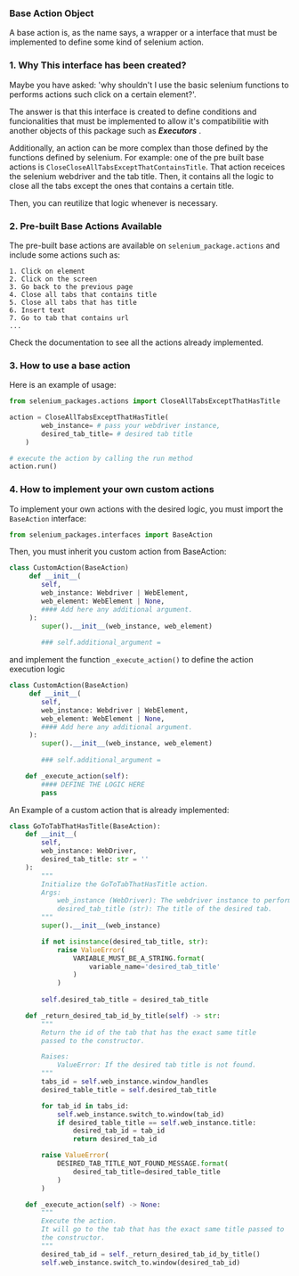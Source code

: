 
### Base Action Object ###

A base action is, as the name says, a wrapper or a interface that must be implemented to define some kind of selenium action.

### 1. Why This interface has been created? ###
Maybe you have asked: 'why shouldn't I use the basic selenium functions to performs actions such click on a certain element?'.  

The answer is that this interface is created to define conditions and funcionalities that must be implemented to allow it's compatibilitie with another objects of this package such as ***Executors*** .

Additionally, an action can be more complex than those defined by the functions defined by selenium. For example: one of the pre built base actions is ```CloseCloseAllTabsExceptThatContainsTitle```. That action receices the selenium webdriver and the tab title. Then, it contains all the logic to close all the tabs except the ones that contains a certain title. 

Then, you can reutilize that logic whenever is necessary.


### 2. Pre-built Base Actions Available ###

The pre-built base actions are available on ```selenium_package.actions``` and include some actions such as:

    1. Click on element
    2. Click on the screen
    3. Go back to the previous page
    4. Close all tabs that contains title
    5. Close all tabs that has title
    6. Insert text
    7. Go to tab that contains url
    ...

Check the documentation to see all the actions already implemented.

### 3. How to use a base action ###

Here is an example of usage:

```python
from selenium_packages.actions import CloseAllTabsExceptThatHasTitle

action = CloseAllTabsExceptThatHasTitle(
        web_instance= # pass your webdriver instance,
        desired_tab_title= # desired tab title
    )

# execute the action by calling the run method
action.run()
```


### 4. How to implement your own custom actions ###

To implement your own actions with the desired logic, you must import the ```BaseAction``` interface:

```python
from selenium_packages.interfaces import BaseAction
```

Then, you must inherit you custom action from BaseAction:

```python
class CustomAction(BaseAction)
     def __init__(
        self,
        web_instance: Webdriver | WebElement,
        web_element: WebElement | None,
        #### Add here any additional argument.
     ):
        super().__init__(web_instance, web_element)
        
        ### self.additional_argument = 
```

and implement the function ```_execute_action()``` to define the action execution logic

```python
class CustomAction(BaseAction)
     def __init__(
        self,
        web_instance: Webdriver | WebElement,
        web_element: WebElement | None,
        #### Add here any additional argument.
     ):
        super().__init__(web_instance, web_element)
        
        ### self.additional_argument = 

    def _execute_action(self):
        #### DEFINE THE LOGIC HERE
        pass    
```

An Example of a custom action that is already implemented:

```python
class GoToTabThatHasTitle(BaseAction):
    def __init__(
        self,
        web_instance: WebDriver,
        desired_tab_title: str = ''
    ):
        """
        Initialize the GoToTabThatHasTitle action.
        Args:
            web_instance (WebDriver): The webdriver instance to perform the action on.
            desired_tab_title (str): The title of the desired tab.
        """
        super().__init__(web_instance)

        if not isinstance(desired_tab_title, str):
            raise ValueError(
                VARIABLE_MUST_BE_A_STRING.format(
                    variable_name='desired_tab_title'
                )
            )
        
        self.desired_tab_title = desired_tab_title

    def _return_desired_tab_id_by_title(self) -> str:
        """
        Return the id of the tab that has the exact same title 
        passed to the constructor.

        Raises:
            ValueError: If the desired tab title is not found.
        """
        tabs_id = self.web_instance.window_handles
        desired_table_title = self.desired_tab_title

        for tab_id in tabs_id:
            self.web_instance.switch_to.window(tab_id)
            if desired_table_title == self.web_instance.title:
                desired_tab_id = tab_id
                return desired_tab_id

        raise ValueError(
            DESIRED_TAB_TITLE_NOT_FOUND_MESSAGE.format(
                desired_tab_title=desired_table_title
            )
        )

    def _execute_action(self) -> None:
        """
        Execute the action.
        It will go to the tab that has the exact same title passed to 
        the constructor.
        """
        desired_tab_id = self._return_desired_tab_id_by_title()
        self.web_instance.switch_to.window(desired_tab_id)
```




















